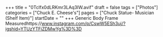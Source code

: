 +++
title = "0TcIfx0dLRKmr3LAq3IW.avif"
draft = false
tags = ["Photos"]
categories = ["Chuck E. Cheese's"]
pages = ["Chuck Statue- Musician (Shelf Item)"]
startDate = ""
+++
Generic Body Frame Measuredhttps://www.instagram.com/p/CswW5ESh3uj/?igshid=YTUzYTFiZDMwYg%3D%3D

